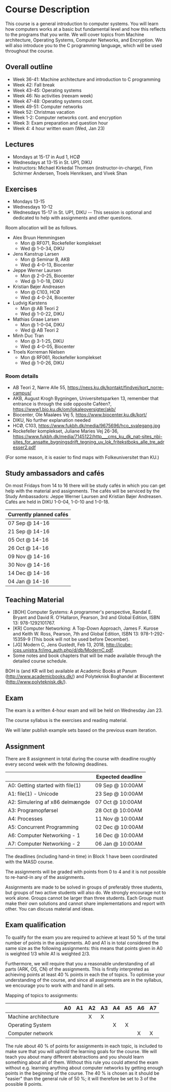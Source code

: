 # Course Description

This course is a general introduction to computer systems. You will learn how computers works at a basic but fundamental level and how this reflects to the programs that you write. We will cover topics from Machine architecture, Operating Systems, Computer Networks, and Encryption. We will also introduce you to the C programming language, which will be used throughout the course.

## Overall outline

 * Week 36-41: Machine architecture and introduction to C programming
 * Week 42: Fall break
 * Week 43-45: Operating systems
 * Week 46: No activities (reexam week)
 * Week 47-48: Operating systems cont.
 * Week 49-51: Computer networks
 * Week 52: Christmas vacation
 * Week 1-2: Computer networks cont. and encryption
 * Week 3: Exam preparation and question hour
 * Week 4: 4 hour written exam (Wed, Jan 23)

## Lectures

 * Mondays at 15-17 in Aud 1, HCØ
 * Wednesdays at 13-15 in St. UP1, DIKU
 * Instructors: Michael Kirkedal Thomsen (instructor-in-charge), Finn Schirmer Andersen, Troels Henriksen, and Vivek Shan

## Exercises

 * Mondays 13-15
 * Wednesdays 10-12
 * Wednesdays 15-17 in St. UP1, DIKU -- This session is optional and dedicated to help with assignments and other questions.

Room allocation will be as follows.

 * Alex Bruun Hemmingsen
   * Mon @ RF071, Rockefeller komplekset
   * Wed @ 1-0-34, DIKU
 * Jens Kanstrup Larsen
   * Mon @ Seminar B, AKB
   * Wed @ 4-0-13, Biocenter
 * Jeppe Werner Laursen
   * Mon @ 2-0-25, Biocenter
   * Wed @ 1-0-18, DIKU
 * Kristian Bøjer Andreasen
   * Mon @ C103, HCØ
   * Wed @ 4-0-24, Biocenter
 * Ludvig Karstens
   * Mon @ AB Teori 2
   * Wed @ 1-0-22, DIKU
 * Mathias Graae Larsen
   * Mon @ 1-0-04, DIKU
   * Wed @ AB Teori 2
 * Minh Duc Tran
   * Mon @ 3-1-25, DIKU
   * Wed @ 4-0-05, Biocenter
 * Troels Korreman Nielsen
   * Mon @ RF061, Rockefeller komplekset
   * Wed @ 1-0-26, DIKU

### Room details
 * AB Teori 2, Nørre Alle 55, https://nexs.ku.dk/kontakt/findvej/kort_norre-campus/
 * AKB, August Krogh Bygningen, Universitetsparken 13, remember that entrance is through the side opposite Caféen?, https://www1.bio.ku.dk/om/lokaleoversigter/akb/
 * Biocenter, Ole Maaløes Vej 5, https://www.biocenter.ku.dk/kort/
 * DIKU, No further explanation needed
 * HCØ, C103, https://www.fukbh.dk/media/9675696/hco_svalegang.jpg
 * Rockefeller komplekset, Juliane Maries Vej 26-36, https://www.fukbh.dk/media/7145122/http___cms_ku_dk_nat-sites_nbi-sites_for_ansatte_bygningsdrift_tegning_uv_lok_fritekstboks_alle_tre_adresser2.pdf

(For some reason, it is easier to find maps with Folkeuniversitet than KU.)

## Study ambassadors and cafés

On most Fridays from 14 to 16 there will be study cafés in which you can get help with the material and assignments. The cafés will be serviced by the Study Ambassadors: Jeppe Werner Laursen and Kristian Bøjer Andreasen. Cafés are held in DIKU 1-0-04, 1-0-10 and 1-0-18.

| Currently planned cafés |
|-------------------------|
| 07 Sep @ 14-16          |
| 21 Sep @ 14-16          |
| 05 Oct @ 14-16          |
| 26 Oct @ 14-16          |
| 09 Nov @ 14-16          |
| 30 Nov @ 14-16          |
| 14 Dec @ 14-16          |
| 04 Jan @ 14-16          |

## Teaching Material

 * [BOH] Computer Systems: A programmer's perspective, Randal E. Bryant and David R. O'Hallaron, Pearson, 3rd and Global Edition, ISBN 13: 978-1292101767.
 * [KR] Computer Networking: A Top-Down Approach, James F. Kurose and Keith W. Ross, Pearson, 7th and Global Edition, ISBN 13: 978-1-292-15359-9 (This book will not be used before December).
 * [JG] Modern C, Jens Gustedt, Feb 13, 2018, http://icube-icps.unistra.fr/img_auth.php/d/db/ModernC.pdf.
 * Some notes and book chapters that will be made available through the detailed course schedule.

BOH is (and KR will be) available at Academic Books at Panum (http://www.academicbooks.dk/) and Polyteknisk Boghandel at Biocenteret (http://www.polyteknisk.dk/).

## Exam

The exam is a written 4-hour exam and will be held on Wednesday Jan 23.

The course syllabus is the exercises and reading material.

We will later publish example sets based on the previous exam iteration.


## Assignment

There are 8 assignment in total during the course with deadline roughly every second week with the following deadlines.

|                                   | Expected deadline   |
| --------------------------------- | ------------------- |
| A0: Getting started with file(1)  | 09 Sep @ 10:00AM    |
| A1: file(1) - Unicode             | 23 Sep @ 10:00AM    |
| A2: Simulering af x86 delmængde   | 07 Oct @ 10:00AM    |
| A3: Programopførsel               | 28 Oct @ 10:00AM    |
| A4: Processes                     | 11 Nov @ 10:00AM    |
| A5: Concurrent Programming        | 02 Dec @ 10:00AM    |
| A6: Computer Networking - 1       | 16 Dec @ 10:00AM    |
| A7: Computer Networking - 2       | 06 Jan @ 10:00AM    |

The deadlines (including hand-in time) in Block 1 have been coordinated with the MASD course.

The assignments will be graded with points from 0 to 4 and it is not possible to re-hand-in any of the assignments.

Assignments are made to be solved in groups of preferably three students, but groups of two active students will also do. We strongly encourage not to work alone. Groups cannot be larger than three students. Each Group must make their own solutions and cannot share implementations and report with other. You can discuss material and ideas.

## Exam qualification

To qualify for the exam you are required to achieve at least 50 % of the total number of points in the assignments. A0 and A1 is in total considered the same size as the following assignments: this means that points given in A0 is weighted 1/3 while A1 is weighted 2/3.

Furthermore, we will require that you a reasonable understanding of all parts (ARK, OS, CN) of the assignments. This is firstly interpreted as achieving points at least 40 % points in each the of topics. To optimise your understanding of the course, and since all assignments are in the syllabus, we encourage you to work with and hand in all sets.

Mapping of topics to assignments:

|                      | A0 | A1 | A2 | A3 | A4 | A5 | A6 | A7 |
| ---------------------|----|----|----|----|----|----|----|----|
| Machine architecture |    |    |  X |  X |    |    |    |    |
| Operating System     |    |    |    |    |  X |  X |    |    |
| Computer network     |    |    |    |    |    |    |  X |  X |

The rule about 40 % of points for assignments in each topic, is included to make sure that you will uphold the learning goals for the course. We will teach you about many different abstractions and you should learn something about all of them. Without this rule you could attend the exam without e.g. learning anything about computer networks by getting enough points in the beginning of the course. The 40 % is chosen as it should be "easier" than the general rule of 50 %; it will therefore be set to 3 of the possible 8 points.

